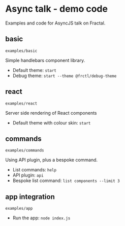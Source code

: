 # Async talk - demo code

Examples and code for AsyncJS talk on Fractal.

## basic

`examples/basic`

Simple handlebars component library.

* Default theme: `start`
* Debug theme: `start --theme @frctl/debug-theme`

## react

`examples/react`

Server side rendering of React components

* Default theme with colour skin: `start`

## commands

`examples/commands`

Using API plugin, plus a bespoke command.

* List commands: `help`
* API plugin: `api`
* Bespoke list command: `list components --limit 3`

## app integration

`examples/app`

* Run the app: `node index.js`
